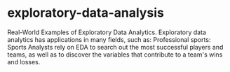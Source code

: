 # exploratory-data-analysis
Real-World Examples of Exploratory Data Analytics. Exploratory data analytics has applications in many fields, such as: Professional sports: Sports Analysts rely on EDA to search out the most successful players and teams, as well as to discover the variables that contribute to a team's wins and losses.
